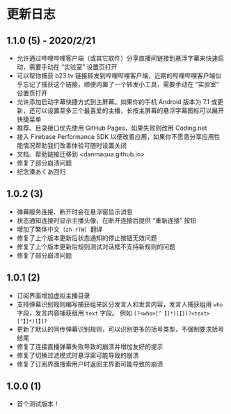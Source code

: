 # 更新日志

## 1.1.0 (5) - 2020/2/21

- 允许通过哔哩哔哩客户端（或其它软件）分享直播间链接到悬浮字幕来快速启动，需要手动在 “实验室” 设置页打开
- 可以帮你捕获 b23.tv 链接转发到哔哩哔哩客户端，近期的哔哩哔哩客户端似乎忘记了捕获这个链接，顺便内置了一个转发小工具，需要手动在 “实验室” 设置页打开
- 允许添加启动字幕快捷方式到主屏幕。如果你的手机 Android 版本为 7.1 或更新，还可以设置至多三个最喜爱的主播，长按主屏幕的悬浮字幕图标可以展开快捷菜单
- 推荐、目录接口优先使用 GitHub Pages，如果失败则改用 Coding.net
- 接入 Firebase Performance SDK 以便改善应用，如果你不愿意分享应用性能情况帮助我们改善体验可随时设置关闭
- 文档、帮助链接迁移到 <danmaqua.github.io>
- 修复了部分崩溃问题
- 纪念湊あくあ回归

## 1.0.2 (3)

- 弹幕服务连接、断开时会在悬浮窗显示消息
- 状态通知连接时显示主播头像，在断开连接后提供 “重新连接” 按钮
- 增加了繁体中文（`zh-rTW`）翻译
- 修复了上个版本更新后状态通知的停止按钮无效问题
- 修复了上个版本更新后规则测试对话框不支持新规则的问题
- 修复了部分崩溃问题

## 1.0.1 (2)

- 订阅界面增加虚拟主播目录
- 支持弹幕识别规则编写捕获组来区分发言人和发言内容，发言人捕获组用 `who` 字段，发言内容捕获组用 `text` 字段。
  例如 `(?<who>[^【]*)[【](?<text>[^】]*)[】]?`
- 更新了默认的同传弹幕识别规则，可以识别更多的括号类型，不强制要求括号结尾
- 修复了连接直播弹幕失败导致的崩溃并增加友好的提示
- 修复了切换过滤模式时悬浮窗可能导致的崩溃
- 修复了订阅界面搜索用户时返回主界面可能导致的崩溃

## 1.0.0 (1)

- 首个测试版本！

